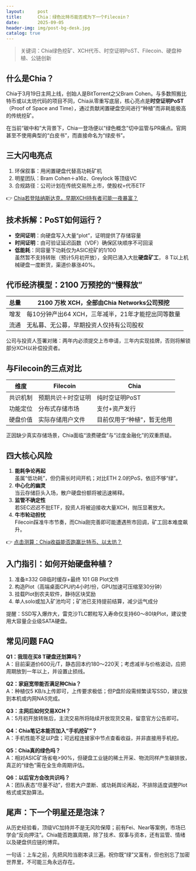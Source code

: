 ```yaml
---
layout:     post
title:      Chia：绿色比特币能否成为下一个Filecoin？
date:       2025-09-05
header-img: img/post-bg-desk.jpg
catalog: true
---
```


> 关键词：Chia绿色挖矿、XCH代币、时空证明PoST、Filecoin、硬盘种植、公链创新

## 什么是Chia？  
Chia于3月19日主网上线，创始人是BitTorrent之父Bram Cohen。与多数照搬比特币或以太坊代码的项目不同，Chia从零重写底层，核心亮点是**时空证明PoST**（Proof of Space and Time），通过贡献闲置硬盘空间进行“种植”而非耗能极高的传统挖矿。  

在当前“碳中和”大背景下，Chia一登场便以“绿色概念”切中监管与PR痛点。官网甚至不使用典型的“白皮书”，而直接命名为“绿皮书”。  

## 三大闪电亮点

1. 环保叙事：用闲置硬盘代替高功耗矿机  
2. 明星团队：Bram Cohen＋a16z、Greylock 等顶级VC  
3. 合规路径：公司计划在传统交易所上市，使股权=代币ETF  

👉 [Chia若登陆纳斯达克，早期XCH持有者可能一夜暴富？](https://okxdog.com/)

## 技术拆解：PoST如何运行？  
- **空间证明**：向硬盘写入大量“plot”，证明提供了存储容量  
- **时间证明**：由可验证延迟函数（VDF）确保区块顺序不可回滚  
- **低能耗**：同容量下功耗仅为ASIC挖矿的1/100  
虽然暂不支持转账（预计5月初开放），全网已涌入大批**硬盘矿工**， 8 T以上机械硬盘一度断货，渠道价暴涨40%。

## 代币经济模型：2100 万预挖的“慢释放”  
| 总量 | 2100 万枚 XCH，全部由Chia Networks公司预挖  
|------|----------------------------------------
| 增发 | 每10分钟产出64 XCH，三年减半，21年才能挖出同等数量  
| 流通 | 无私募、无公募，早期投资人仅持有公司股权  

公司与投资人签署对赌：两年内必须提交上市申请，三年内实现挂牌，否则将解锁部分XCH以补偿投资者。  

## 与Filecoin的三点对比

| 维度       | Filecoin                 | Chia                       |
|------------|--------------------------|----------------------------|
| 共识机制   | 预期共识＋时空证明       | 纯时空证明PoST             |
| 功能定位   | 分布式存储市场           | 支付+资产发行              |
| 硬盘价值   | 实际存储用户文件         | 目前仅用于“种植”，暂无他用 |

正因缺少真实存储场景，Chia面临“浪费硬盘”与“过度金融化”的双重质疑。  

## 四大核心风险

1. **能耗争论再起**  
   虽属“低功耗”，但仍需长时间开机；对比ETH 2.0的PoS，依旧不够“绿”。  
2. **中心化的幽灵**  
   当云存储巨头入场，散户硬盘份额将被迅速稀释。  
3. **监管不确定性**  
   若SEC迟迟不批ETF，投资人将被迫接收大量XCH，抛压显著放大。  
4. **牛市轮动担忧**  
   Filecoin踩准牛市节奏，而Chia刚完善即可能遭遇熊市回调，矿工回本难度飙升。  

👉 [点击测算：Chia收益能否跑赢比特币、以太坊？](https://okxdog.com/)

## 入门指引：如何开始硬盘种植？

1. 准备≥332 GB临时缓存+最终 101 GB Plot文件  
2. 构造Plot（高端桌面CPU约4小时/份，GPU加速可压缩至30分钟）  
3. 挂载Plot到农夫软件，静待区块奖励  
4. 单人solo或加入矿池均可；矿池已支持提前结算，减少运气成分  

提醒：SSD写入爆炸大，雷克沙TLC颗粒写入寿命仅支持60～80块Plot，建议使用大容量企业级SATA硬盘。  

## 常见问题 FAQ

**Q1：我现在买8 T硬盘还划算吗？**  
A：目前渠道价600元/T，静态回本约180～220天；考虑减半与价格波动，应把周期放到一年以上，并设置止损线。  

**Q2：家庭宽带能否满足种Chia？**  
A：种植仅5 KB/s上传即可，上传要求极低；但P盘阶段需频繁读写SSD，建议放到本机或内网NAS完成。  

**Q3：主网后如何交易XCH？**  
A：5月初开放转账后，主流交易所将陆续开放现货交易，留意官方公告即可。  

**Q4：Chia笔记本能否加入“手机挖矿”？**  
A：手机性能不足以P盘；可远程连接家中节点查看收益，并非直接用手机挖。  

**Q5：Chia真的绿色吗？**  
A：相对ASIC矿场省电>90%，但硬盘工业链的稀土开采、物流同样产生碳排放，真正的“绿色”需在全生命周期评估。  

**Q6：以后官方会改共识吗？**  
A：团队表态“尽量不动”，但若大户垄断、或功耗舆论再起，不排除适度调整Plot格式或奖励算法。

## 尾声：下一个明星还是泡沫？  
从历史经验看，顶级VC加持并不是无风险保障；前有Fei、Near等案例，市场已学会“反向押注”。Chia能否跑赢周期，除了技术、叙事与资本，还有监管、情绪以及硬盘供应链的博弈。  

一句话：上车之前，先把风险当剧本读三遍。祝你既“绿”又富有，但也别忘了加密世界里，不可能三角永远存在。